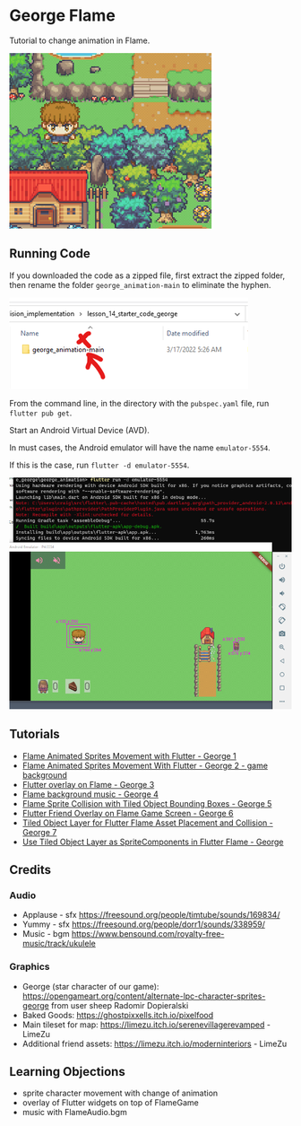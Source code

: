 # George Flame

Tutorial to change animation in Flame.

![screenshot](readme_assets/screenshot.gif)

## Running Code

If you downloaded the code as a zipped file, first extract the zipped folder, then rename the folder `george_animation-main` to eliminate the hyphen.

![rename folder](readme_assets/file_rename.png)

From the command line, in the directory with the `pubspec.yaml` 
file, run `flutter pub get`.

Start an Android Virtual Device (AVD).

In must cases, the Android emulator will have the name  `emulator-5554`.  

If this is the case, run `flutter -d emulator-5554`.

![run starter](readme_assets/start_emulator.png)

## Tutorials

* [Flame Animated Sprites Movement with Flutter - George 1](https://youtu.be/_PbvL1IO_e4)
* [Flame Animated Sprites Movement With Flutter  - George 2  - game background](https://youtu.be/kqluwfjI1sc)
* [Flutter overlay on Flame - George 3](https://youtu.be/2OADb-P01fA)
* [Flame background music - George 4](https://youtu.be/a8dWaCl3lKk)
* [Flame Sprite Collision with Tiled Object Bounding Boxes - George 5](https://youtu.be/o0QHxcwoJ3w)
* [Flutter Friend Overlay on Flame Game Screen - George 6]()
* [Tiled Object Layer for Flutter Flame Asset Placement and Collision - George 7](https://youtu.be/B34zIl87ekc)
* [Use Tiled Object Layer as SpriteComponents in Flutter Flame - George](https://youtu.be/yygYUDA3SUY)


## Credits

### Audio

* Applause - sfx https://freesound.org/people/timtube/sounds/169834/
* Yummy - sfx https://freesound.org/people/dorr1/sounds/338959/
* Music - bgm https://www.bensound.com/royalty-free-music/track/ukulele

### Graphics

* George (star character of our game): https://opengameart.org/content/alternate-lpc-character-sprites-george from user sheep Radomir Dopieralski
* Baked Goods:  https://ghostpixxells.itch.io/pixelfood
* Main tileset for map: https://limezu.itch.io/serenevillagerevamped - LimeZu
* Additional friend assets: https://limezu.itch.io/moderninteriors - LimeZu

## Learning Objections

* sprite character movement with change of animation
* overlay of Flutter widgets on top of FlameGame
* music with FlameAudio.bgm

